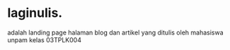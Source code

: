 # laginulis.

adalah landing page halaman blog dan artikel yang ditulis oleh mahasiswa unpam kelas 03TPLK004
